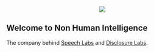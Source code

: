 <div align="center">
  <img src="https://www.pwpark.com/wp-content/uploads/2022/08/Capybara-Banner-2-e1661498605849.jpg"/>
</div>

<div>
  <h2>Welcome to Non Human Intelligence</h2>
  <p>The company behind <a href="https://speechlabs.io/">Speech Labs</a> and <a href="https://disclosurelabs.com">Disclosure Labs</a>.</p>
</div>
